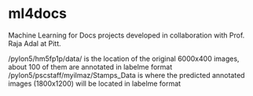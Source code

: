# ml4docs
Machine Learning for Docs projects developed in collaboration with Prof. Raja Adal at Pitt.

/pylon5/hm5fp1p/data/ is the location of the original 6000x400 images, about 100 of them are annotated in labelme format
/pylon5/pscstaff/myilmaz/Stamps_Data is where the predicted annotated images (1800x1200) will be located in labelme format
